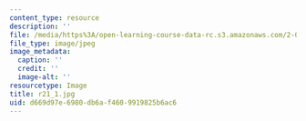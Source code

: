```yaml
---
content_type: resource
description: ''
file: /media/https%3A/open-learning-course-data-rc.s3.amazonaws.com/2-00b-toy-product-design-spring-2008/d669d97e6980db6af4609919825b6ac6_r21_1.jpg
file_type: image/jpeg
image_metadata:
  caption: ''
  credit: ''
  image-alt: ''
resourcetype: Image
title: r21_1.jpg
uid: d669d97e-6980-db6a-f460-9919825b6ac6
---
```

